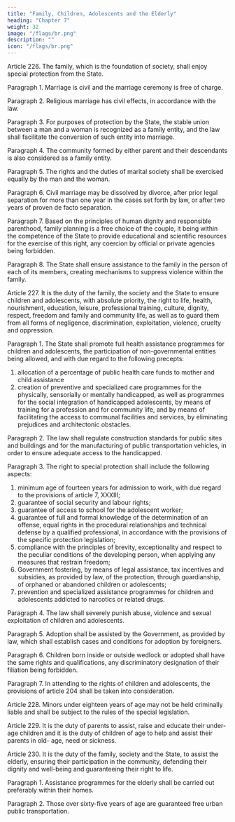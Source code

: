 ```yaml
---
title: "Family, Children, Adolescents and the Elderly"
heading: "Chapter 7"
weight: 32
image: "/flags/br.png"
description: ""
icon: "/flags/br.png"
---
```



Article 226. The family, which is the foundation of society, shall enjoy special
protection from the State.

Paragraph 1. Marriage is civil and the marriage ceremony is free of charge.

Paragraph 2. Religious marriage has civil effects, in accordance with the law.

Paragraph 3. For purposes of protection by the State, the stable union between a man and a woman is recognized as a family entity, and the law shall facilitate the conversion of such entity into marriage.

Paragraph 4. The community formed by either parent and their descendants is also considered as a family entity.

Paragraph 5. The rights and the duties of marital society shall be exercised equally by the man and the woman.

Paragraph 6. Civil marriage may be dissolved by divorce, after prior legal separation for more than one year in the cases set forth by law, or after two years of proven de facto separation.

Paragraph 7. Based on the principles of human dignity and responsible parenthood, family planning is a free choice of the couple, it being within the competence of the State to provide educational and scientific resources for the exercise of this right, any coercion by official or private agencies being forbidden.

Paragraph 8. The State shall ensure assistance to the family in the person of each
of its members, creating mechanisms to suppress violence within the family.

Article 227.  It is the duty of the family, the society and the State to ensure children and adolescents, with absolute priority, the right to life, health, nourishment, education, leisure, professional training, culture, dignity, respect, freedom and family and community life, as well as to guard them from all forms of negligence, discrimination, exploitation, violence, cruelty and oppression.

Paragraph 1. The State shall promote full health assistance programmes for children and adolescents, the participation of non-governmental entities being allowed, and with due regard to the following precepts:
1. allocation of a percentage of public health care funds to mother and child assistance
2.  creation of preventive and specialized care programmes for the physically, sensorially or mentally handicapped, as well as programmes for the social integration of handicapped adolescents, by means of training for a profession and for community life, and by means of facilitating the access to communal facilities and services, by eliminating prejudices and architectonic obstacles.

Paragraph 2. The law shall regulate construction standards for public sites and buildings and for the manufacturing of public transportation vehicles, in order to ensure adequate access to the handicapped.

Paragraph 3. The right to special protection shall include the following aspects:

1. minimum age of fourteen years for admission to work, with due regard to
the provisions of article 7, XXXIII;
2.  guarantee of social security and labour rights;
3.   guarantee of access to school for the adolescent worker;
4. guarantee of full and formal knowledge of the determination of an offense,
equal rights in the procedural relationships and technical defense by a qualified
professional, in accordance with the provisions of the specific protection legislation;
5. compliance with the principles of brevity, exceptionality and respect to
the peculiar conditions of the developing person, when applying any measures that
restrain freedom;
6.  Government fostering, by means of legal assistance, tax incentives and
subsidies, as provided by law, of the protection, through guardianship, of orphaned
or abandoned children or adolescents;
7.   prevention and specialized assistance programmes for children and adolescents addicted to narcotics or related drugs.

Paragraph 4. The law shall severely punish abuse, violence and sexual exploitation of children and adolescents.

Paragraph 5. Adoption shall be assisted by the Government, as provided by law, which shall establish cases and conditions for adoption by foreigners.

Paragraph 6. Children born inside or outside wedlock or adopted shall have the same rights and qualifications, any discriminatory designation of their filiation being forbidden.

Paragraph 7. In attending to the rights of children and adolescents, the provisions of article 204 shall be taken into consideration.

Article 228. Minors under eighteen years of age may not be held criminally liable and shall be subject to the rules of the special legislation.

Article 229.  It is the duty of parents to assist, raise and educate their under-age children and it is the duty of children of age to help and assist their parents in old- age, need or sickness.

Article 230.  It is the duty of the family, society and the State, to assist the elderly, ensuring their participation in the community, defending their dignity and well-being and guaranteeing their right to life.

Paragraph 1. Assistance programmes for the elderly shall be carried out preferably within their homes.

Paragraph 2. Those over sixty-five years of age are guaranteed free urban public transportation.

